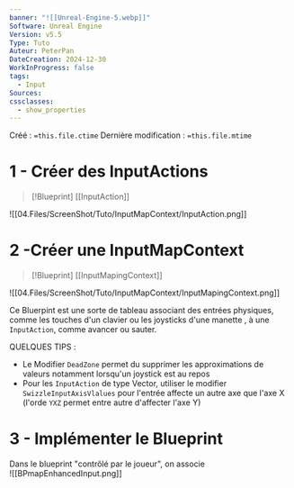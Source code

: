 ```yaml
---
banner: "![[Unreal-Engine-5.webp]]"
Software: Unreal Engine
Version: v5.5
Type: Tuto
Auteur: PeterPan
DateCreation: 2024-12-30
WorkInProgress: false
tags:
  - Input
Sources: 
cssclasses:
  - show_properties
---
```


Créé : `=this.file.ctime`
Dernière modification : `=this.file.mtime`

# 1 - Créer des InputActions

>[!Blueprint]
>[[InputAction]]

![[04.Files/ScreenShot/Tuto/InputMapContext/InputAction.png]]

# 2 -Créer une InputMapContext

>[!Blueprint]
>[[InputMapingContext]]

![[04.Files/ScreenShot/Tuto/InputMapContext/InputMapingContext.png]]

Ce Bluerpint est une sorte de tableau associant des entrées physiques, comme les touches d'un clavier ou les joysticks d'une manette , à une `InputAction`, comme avancer ou sauter.

QUELQUES TIPS :
 - Le Modifier `DeadZone` permet du supprimer les approximations de valeurs notamment lorsqu'un joystick est au repos 
 - Pour les `InputAction` de type Vector, utiliser le modifier `SwizzleInputAxisVlalues` pour l'entrée affecte un autre axe que l'axe X (l'orde `YXZ` permet entre autre d'affecter l'axe Y)

# 3 - Implémenter le Blueprint


Dans le blueprint "contrôlé par le joueur", on associe  
![[BPmapEnhancedInput.png]]